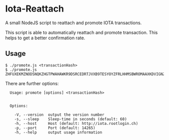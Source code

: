 # Iota-Reattach

A small NodeJS script to reattach and promote IOTA transactions.

This script is able to automatically reattach and promote transaction. This helps to get a better confirmation rate.

## Usage


```
$ ./promote.js <transactionHash>
$ ./promote.js ZHFUXEKMZNODSNQKZHGTPWAHAWKR9DSRCEDRTJVXB9TESYOYZFRLHHMSBWROMAAXKDVIGNZCYDKHA9999
```

There are further options:
```
  Usage: promote [options] <transactionHash>


  Options:

    -V, --version  output the version number
    -s, --sleep    Sleep-time in seconds (default: 60)
    -h, --host     Host (default: http://iota.rootlogin.ch)
    -p, --port     Port (default: 14265)
    -h, --help     output usage information
```
